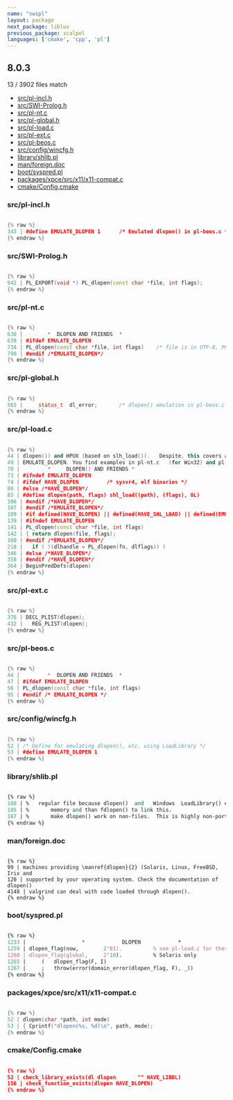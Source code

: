 ```yaml
---
name: "swipl"
layout: package
next_package: libluv
previous_package: scalpel
languages: ['cmake', 'cpp', 'pl']
---
```

## 8.0.3
13 / 3902 files match

 - [src/pl-incl.h](#srcpl-inclh)
 - [src/SWI-Prolog.h](#srcswi-prologh)
 - [src/pl-nt.c](#srcpl-ntc)
 - [src/pl-global.h](#srcpl-globalh)
 - [src/pl-load.c](#srcpl-loadc)
 - [src/pl-ext.c](#srcpl-extc)
 - [src/pl-beos.c](#srcpl-beosc)
 - [src/config/wincfg.h](#srcconfigwincfgh)
 - [library/shlib.pl](#libraryshlibpl)
 - [man/foreign.doc](#manforeigndoc)
 - [boot/syspred.pl](#bootsyspredpl)
 - [packages/xpce/src/x11/x11-compat.c](#packagesxpcesrcx11x11-compatc)
 - [cmake/Config.cmake](#cmakeconfigcmake)

### src/pl-incl.h

```cpp

{% raw %}
343 | #define EMULATE_DLOPEN 1		/* Emulated dlopen() in pl-beos.c */
{% endraw %}

```
### src/SWI-Prolog.h

```cpp

{% raw %}
942 | PL_EXPORT(void *)	PL_dlopen(const char *file, int flags);
{% endraw %}

```
### src/pl-nt.c

```cpp

{% raw %}
636 | 		 *	DLOPEN AND FRIENDS	*
639 | #ifdef EMULATE_DLOPEN
734 | PL_dlopen(const char *file, int flags)	/* file is in UTF-8, POSIX path */
790 | #endif /*EMULATE_DLOPEN*/
{% endraw %}

```
### src/pl-global.h

```cpp

{% raw %}
565 |     status_t	dl_error;		/* dlopen() emulation in pl-beos.c */
{% endraw %}

```
### src/pl-load.c

```cpp

{% raw %}
44 | dlopen()) and HPUX (based on slh_load()).   Despite, this covers a large
49 | EMULATE_DLOPEN. You find examples in pl-nt.c   (for Win32) and pl-beos.c
70 | 		 *     DLOPEN() AND FRIENDS	*
73 | #ifndef EMULATE_DLOPEN
74 | #ifdef HAVE_DLOPEN			/* sysvr4, elf binaries */
80 | #else /*HAVE_DLOPEN*/
85 | #define dlopen(path, flags) shl_load((path), (flags), 0L)
106 | #endif /*HAVE_DLOPEN*/
107 | #endif /*EMULATE_DLOPEN*/
109 | #if defined(HAVE_DLOPEN) || defined(HAVE_SHL_LOAD) || defined(EMULATE_DLOPEN)
139 | #ifndef EMULATE_DLOPEN
141 | PL_dlopen(const char *file, int flags)
142 | { return dlopen(file, flags);
160 | #endif /*EMULATE_DLOPEN*/
218 |   if ( !(dlhandle = PL_dlopen(fn, dlflags)) )
346 | #else /*HAVE_DLOPEN*/
358 | #endif /*HAVE_DLOPEN*/
364 | BeginPredDefs(dlopen)
{% endraw %}

```
### src/pl-ext.c

```cpp

{% raw %}
376 | DECL_PLIST(dlopen);
432 |   REG_PLIST(dlopen);
{% endraw %}

```
### src/pl-beos.c

```cpp

{% raw %}
44 | 		 *	DLOPEN AND FRIENDS	*
47 | #ifdef EMULATE_DLOPEN
56 | PL_dlopen(const char *file, int flags)
95 | #endif	/* EMULATE_DLOPEN */
{% endraw %}

```
### src/config/wincfg.h

```cpp

{% raw %}
52 | /* Define for emulating dlopen(), etc. using LoadLibrary */
53 | #define EMULATE_DLOPEN 1
{% endraw %}

```
### library/shlib.pl

```pl

{% raw %}
180 | %   regular file because dlopen()  and   Windows  LoadLibrary() expect a
185 | %       memory and than fdlopen() to link this.
187 | %       make dlopen() work on non-files.  This is highly non-portably
{% endraw %}

```
### man/foreign.doc

```

{% raw %}
99 | machines providing \manref{dlopen}{2} (Solaris, Linux, FreeBSD, Irix and
120 | supported by your operating system. Check the documentation of dlopen()
4148 | valgrind can deal with code loaded through dlopen().
{% endraw %}

```
### boot/syspred.pl

```pl

{% raw %}
1233 |                  *            DLOPEN            *
1259 | dlopen_flag(now,        2'01).          % see pl-load.c for these constants
1260 | dlopen_flag(global,     2'10).          % Solaris only
1265 |     (   dlopen_flag(F, I)
1267 |     ;   throw(error(domain_error(dlopen_flag, F), _))
{% endraw %}

```
### packages/xpce/src/x11/x11-compat.c

```cpp

{% raw %}
52 | dlopen(char *path, int mode)
53 | { Cprintf("dlopen(%s, %d)\n", path, mode);
{% endraw %}

```
### cmake/Config.cmake

```cmake

{% raw %}
52 | check_library_exists(dl dlopen	      "" HAVE_LIBDL)
156 | check_function_exists(dlopen HAVE_DLOPEN)
{% endraw %}

```